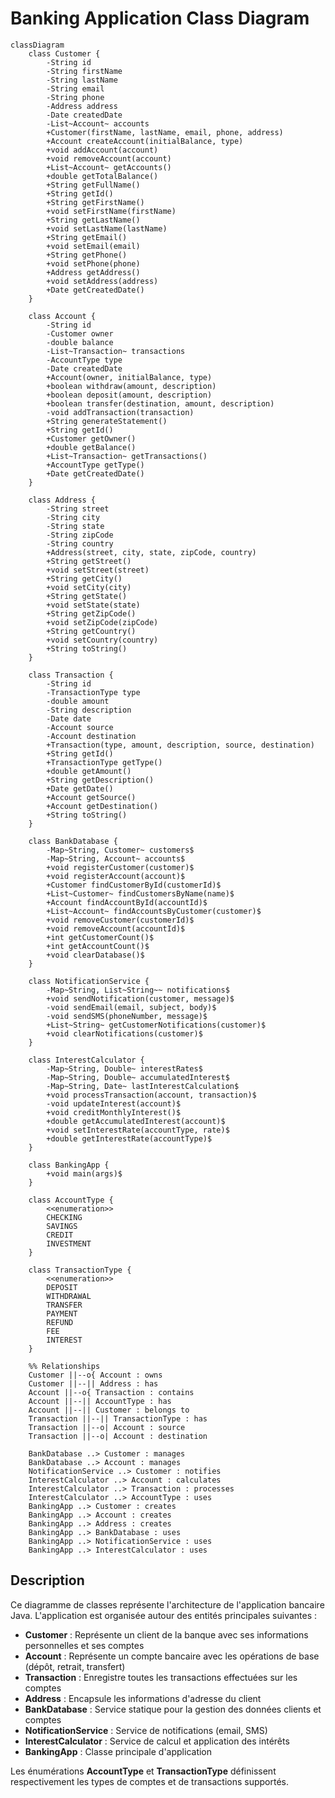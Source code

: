 # Banking Application Class Diagram

```mermaid
classDiagram
    class Customer {
        -String id
        -String firstName
        -String lastName
        -String email
        -String phone
        -Address address
        -Date createdDate
        -List~Account~ accounts
        +Customer(firstName, lastName, email, phone, address)
        +Account createAccount(initialBalance, type)
        +void addAccount(account)
        +void removeAccount(account)
        +List~Account~ getAccounts()
        +double getTotalBalance()
        +String getFullName()
        +String getId()
        +String getFirstName()
        +void setFirstName(firstName)
        +String getLastName()
        +void setLastName(lastName)
        +String getEmail()
        +void setEmail(email)
        +String getPhone()
        +void setPhone(phone)
        +Address getAddress()
        +void setAddress(address)
        +Date getCreatedDate()
    }

    class Account {
        -String id
        -Customer owner
        -double balance
        -List~Transaction~ transactions
        -AccountType type
        -Date createdDate
        +Account(owner, initialBalance, type)
        +boolean withdraw(amount, description)
        +boolean deposit(amount, description)
        +boolean transfer(destination, amount, description)
        -void addTransaction(transaction)
        +String generateStatement()
        +String getId()
        +Customer getOwner()
        +double getBalance()
        +List~Transaction~ getTransactions()
        +AccountType getType()
        +Date getCreatedDate()
    }

    class Address {
        -String street
        -String city
        -String state
        -String zipCode
        -String country
        +Address(street, city, state, zipCode, country)
        +String getStreet()
        +void setStreet(street)
        +String getCity()
        +void setCity(city)
        +String getState()
        +void setState(state)
        +String getZipCode()
        +void setZipCode(zipCode)
        +String getCountry()
        +void setCountry(country)
        +String toString()
    }

    class Transaction {
        -String id
        -TransactionType type
        -double amount
        -String description
        -Date date
        -Account source
        -Account destination
        +Transaction(type, amount, description, source, destination)
        +String getId()
        +TransactionType getType()
        +double getAmount()
        +String getDescription()
        +Date getDate()
        +Account getSource()
        +Account getDestination()
        +String toString()
    }

    class BankDatabase {
        -Map~String, Customer~ customers$
        -Map~String, Account~ accounts$
        +void registerCustomer(customer)$
        +void registerAccount(account)$
        +Customer findCustomerById(customerId)$
        +List~Customer~ findCustomersByName(name)$
        +Account findAccountById(accountId)$
        +List~Account~ findAccountsByCustomer(customer)$
        +void removeCustomer(customerId)$
        +void removeAccount(accountId)$
        +int getCustomerCount()$
        +int getAccountCount()$
        +void clearDatabase()$
    }

    class NotificationService {
        -Map~String, List~String~~ notifications$
        +void sendNotification(customer, message)$
        -void sendEmail(email, subject, body)$
        -void sendSMS(phoneNumber, message)$
        +List~String~ getCustomerNotifications(customer)$
        +void clearNotifications(customer)$
    }

    class InterestCalculator {
        -Map~String, Double~ interestRates$
        -Map~String, Double~ accumulatedInterest$
        -Map~String, Date~ lastInterestCalculation$
        +void processTransaction(account, transaction)$
        -void updateInterest(account)$
        +void creditMonthlyInterest()$
        +double getAccumulatedInterest(account)$
        +void setInterestRate(accountType, rate)$
        +double getInterestRate(accountType)$
    }

    class BankingApp {
        +void main(args)$
    }

    class AccountType {
        <<enumeration>>
        CHECKING
        SAVINGS
        CREDIT
        INVESTMENT
    }

    class TransactionType {
        <<enumeration>>
        DEPOSIT
        WITHDRAWAL
        TRANSFER
        PAYMENT
        REFUND
        FEE
        INTEREST
    }

    %% Relationships
    Customer ||--o{ Account : owns
    Customer ||--|| Address : has
    Account ||--o{ Transaction : contains
    Account ||--|| AccountType : has
    Account ||--|| Customer : belongs to
    Transaction ||--|| TransactionType : has
    Transaction ||--o| Account : source
    Transaction ||--o| Account : destination
    
    BankDatabase ..> Customer : manages
    BankDatabase ..> Account : manages
    NotificationService ..> Customer : notifies
    InterestCalculator ..> Account : calculates
    InterestCalculator ..> Transaction : processes
    InterestCalculator ..> AccountType : uses
    BankingApp ..> Customer : creates
    BankingApp ..> Account : creates
    BankingApp ..> Address : creates
    BankingApp ..> BankDatabase : uses
    BankingApp ..> NotificationService : uses
    BankingApp ..> InterestCalculator : uses
```

## Description

Ce diagramme de classes représente l'architecture de l'application bancaire Java. L'application est organisée autour des entités principales suivantes :

- **Customer** : Représente un client de la banque avec ses informations personnelles et ses comptes
- **Account** : Représente un compte bancaire avec les opérations de base (dépôt, retrait, transfert)
- **Transaction** : Enregistre toutes les transactions effectuées sur les comptes
- **Address** : Encapsule les informations d'adresse du client
- **BankDatabase** : Service statique pour la gestion des données clients et comptes
- **NotificationService** : Service de notifications (email, SMS)
- **InterestCalculator** : Service de calcul et application des intérêts
- **BankingApp** : Classe principale d'application

Les énumérations **AccountType** et **TransactionType** définissent respectivement les types de comptes et de transactions supportés.
